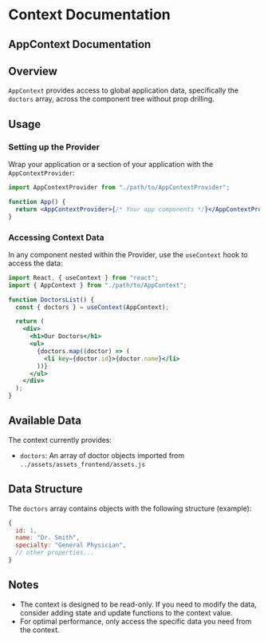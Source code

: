 # Context Documentation

## AppContext Documentation

## Overview

`AppContext` provides access to global application data, specifically the `doctors` array, across the component tree without prop drilling.

## Usage

### Setting up the Provider

Wrap your application or a section of your application with the `AppContextProvider`:

```jsx
import AppContextProvider from "./path/to/AppContextProvider";

function App() {
  return <AppContextProvider>{/* Your app components */}</AppContextProvider>;
}
```

### Accessing Context Data

In any component nested within the Provider, use the `useContext` hook to access the data:

```jsx
import React, { useContext } from "react";
import { AppContext } from "./path/to/AppContext";

function DoctorsList() {
  const { doctors } = useContext(AppContext);

  return (
    <div>
      <h1>Our Doctors</h1>
      <ul>
        {doctors.map((doctor) => (
          <li key={doctor.id}>{doctor.name}</li>
        ))}
      </ul>
    </div>
  );
}
```

## Available Data

The context currently provides:

- `doctors`: An array of doctor objects imported from `../assets/assets_frontend/assets.js`

## Data Structure

The `doctors` array contains objects with the following structure (example):

```javascript
{
  id: 1,
  name: "Dr. Smith",
  specialty: "General Physician",
  // other properties...
}
```

## Notes

- The context is designed to be read-only. If you need to modify the data, consider adding state and update functions to the context value.
- For optimal performance, only access the specific data you need from the context.
